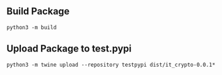 ## Build Package
```python3 -m build```

## Upload Package to test.pypi
```python3 -m twine upload --repository testpypi dist/it_crypto-0.0.1*```
